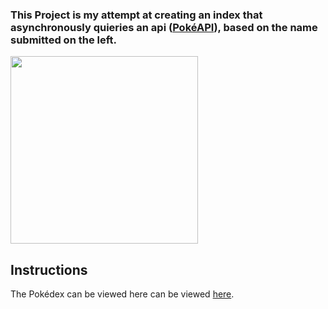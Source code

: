 ### This Project is my attempt at creating an index that asynchronously quieries an api ([PokéAPI](https://github.com/facebook/create-react-app)), based on the name submitted on the left.

<img src='https://vignette.wikia.nocookie.net/glee/images/1/13/Animaatjes-pokemon-0740443.gif/revision/latest?cb=20141221183231' height='300' width='300' />

## Instructions

The Pokédex can be viewed here can be viewed [here](https://github.com/facebook/create-react-app).
